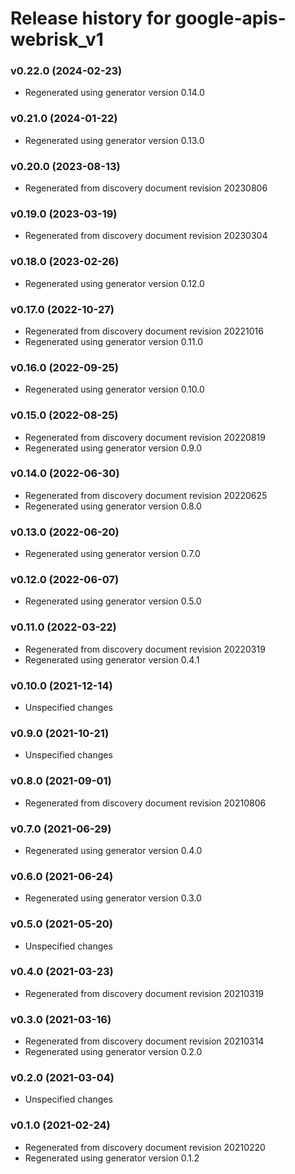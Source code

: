 # Release history for google-apis-webrisk_v1

### v0.22.0 (2024-02-23)

* Regenerated using generator version 0.14.0

### v0.21.0 (2024-01-22)

* Regenerated using generator version 0.13.0

### v0.20.0 (2023-08-13)

* Regenerated from discovery document revision 20230806

### v0.19.0 (2023-03-19)

* Regenerated from discovery document revision 20230304

### v0.18.0 (2023-02-26)

* Regenerated using generator version 0.12.0

### v0.17.0 (2022-10-27)

* Regenerated from discovery document revision 20221016
* Regenerated using generator version 0.11.0

### v0.16.0 (2022-09-25)

* Regenerated using generator version 0.10.0

### v0.15.0 (2022-08-25)

* Regenerated from discovery document revision 20220819
* Regenerated using generator version 0.9.0

### v0.14.0 (2022-06-30)

* Regenerated from discovery document revision 20220625
* Regenerated using generator version 0.8.0

### v0.13.0 (2022-06-20)

* Regenerated using generator version 0.7.0

### v0.12.0 (2022-06-07)

* Regenerated using generator version 0.5.0

### v0.11.0 (2022-03-22)

* Regenerated from discovery document revision 20220319
* Regenerated using generator version 0.4.1

### v0.10.0 (2021-12-14)

* Unspecified changes

### v0.9.0 (2021-10-21)

* Unspecified changes

### v0.8.0 (2021-09-01)

* Regenerated from discovery document revision 20210806

### v0.7.0 (2021-06-29)

* Regenerated using generator version 0.4.0

### v0.6.0 (2021-06-24)

* Regenerated using generator version 0.3.0

### v0.5.0 (2021-05-20)

* Unspecified changes

### v0.4.0 (2021-03-23)

* Regenerated from discovery document revision 20210319

### v0.3.0 (2021-03-16)

* Regenerated from discovery document revision 20210314
* Regenerated using generator version 0.2.0

### v0.2.0 (2021-03-04)

* Unspecified changes

### v0.1.0 (2021-02-24)

* Regenerated from discovery document revision 20210220
* Regenerated using generator version 0.1.2

